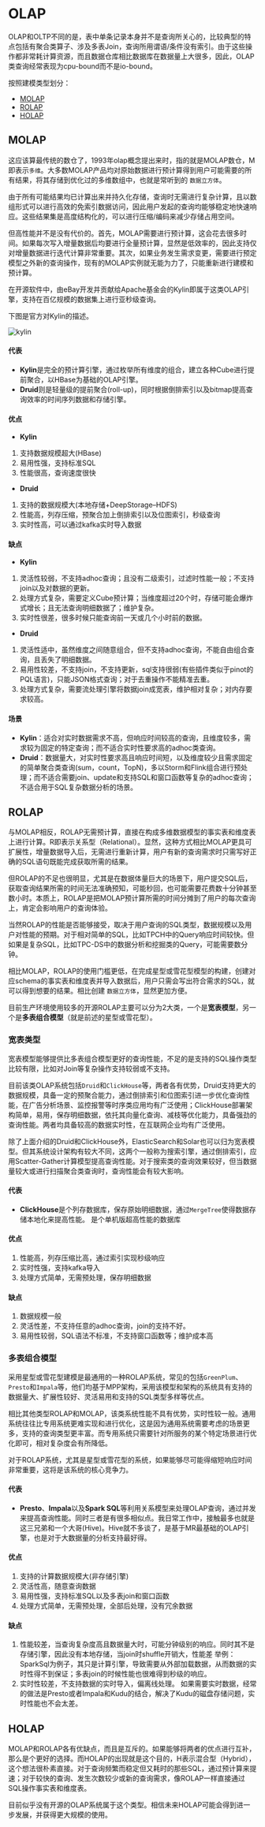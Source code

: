 # OLAP

OLAP和OLTP不同的是，表中单条记录本身并不是查询所关心的，比较典型的特点包括有聚合类算子、涉及多表Join，查询所用谓语/条件没有索引。由于这些操作都非常耗计算资源，而且数据仓库相比数据库在数据量上大很多，因此，OLAP类查询经常表现为cpu-bound而不是io-bound。

按照建模类型划分：
* [MOLAP](#MOLAP)
* [ROLAP](#ROLAP)
* [HOLAP](#HOLAP)

## MOLAP
这应该算最传统的数仓了，1993年olap概念提出来时，指的就是MOLAP数仓，M即表示`多维`。大多数MOLAP产品均对原始数据进行预计算得到用户可能需要的所有结果，将其存储到优化过的多维数组中，也就是常听到的 `数据立方体`。

由于所有可能结果均已计算出来并持久化存储，查询时无需进行复杂计算，且以数组形式可以进行高效的免索引数据访问，因此用户发起的查询均能够稳定地快速响应。这些结果集是高度结构化的，可以进行压缩/编码来减少存储占用空间。

但高性能并不是没有代价的。首先，MOLAP需要进行预计算，这会花去很多时间。如果每次写入增量数据后均要进行全量预计算，显然是低效率的，因此支持仅对增量数据进行迭代计算非常重要。其次，如果业务发生需求变更，需要进行预定模型之外新的查询操作，现有的MOLAP实例就无能为力了，只能重新进行建模和预计算。

在开源软件中，由eBay开发并贡献给Apache基金会的Kylin即属于这类OLAP引擎，支持在百亿规模的数据集上进行亚秒级查询。

下图是官方对Kylin的描述。

![kylin](/img/kylin.png)

#### 代表
- **Kylin**是完全的预计算引擎，通过枚举所有维度的组合，建立各种Cube进行提前聚合，以HBase为基础的OLAP引擎。
- **Druid**则是轻量级的提前聚合(roll-up)，同时根据倒排索引以及bitmap提高查询效率的时间序列数据和存储引擎。

#### 优点
- **Kylin**
1. 支持数据规模超大(HBase)
2. 易用性强，支持标准SQL
3. 性能很高，查询速度很快

- **Druid**
1. 支持的数据规模大(本地存储+DeepStorage–HDFS)
2. 性能高，列存压缩，预聚合加上倒排索引以及位图索引，秒级查询
3. 实时性高，可以通过kafka实时导入数据

#### 缺点
- **Kylin**
1. 灵活性较弱，不支持adhoc查询；且没有二级索引，过滤时性能一般；不支持join以及对数据的更新。
2. 处理方式复杂，需要定义Cube预计算；当维度超过20个时，存储可能会爆炸式增长；且无法查询明细数据了；维护复杂。
3. 实时性很差，很多时候只能查询前一天或几个小时前的数据。

- **Druid**
1. 灵活性适中，虽然维度之间随意组合，但不支持adhoc查询，不能自由组合查询，且丢失了明细数据。
2. 易用性较差，不支持join，不支持更新，sql支持很弱(有些插件类似于pinot的PQL语言)，只能JSON格式查询；对于去重操作不能精准去重。
3. 处理方式复杂，需要流处理引擎将数据join成宽表，维护相对复杂；对内存要求较高。

#### 场景
- **Kylin**：适合对实时数据需求不高，但响应时间较高的查询，且维度较多，需求较为固定的特定查询；而不适合实时性要求高的adhoc类查询。
- **Druid**：数据量大，对实时性要求高且响应时间短，以及维度较少且需求固定的简单聚合类查询(sum，count，TopN)，多以Storm和Flink组合进行预处理；而不适合需要join、update和支持SQL和窗口函数等复杂的adhoc查询；不适合用于SQL复杂数据分析的场景。

## ROLAP
与MOLAP相反，ROLAP无需预计算，直接在构成多维数据模型的事实表和维度表上进行计算。R即表示关系型（Relational）。显然，这种方式相比MOLAP更具可扩展性，增量数据导入后，无需进行重新计算，用户有新的查询需求时只需写好正确的SQL语句既能完成获取所需的结果。

但ROLAP的不足也很明显，尤其是在数据体量巨大的场景下，用户提交SQL后，获取查询结果所需的时间无法准确预知，可能秒回，也可能需要花费数十分钟甚至数小时。本质上，ROLAP是把MOLAP预计算所需的时间分摊到了用户的每次查询上，肯定会影响用户的查询体验。

当然ROLAP的性能是否能够接受，取决于用户查询的SQL类型，数据规模以及用户对性能的预期。对于相对简单的SQL，比如TPCH中的Query响应时间较快。但如果是复杂SQL，比如TPC-DS中的数据分析和挖掘类的Query，可能需要数分钟。

相比MOLAP，ROLAP的使用门槛更低，在完成星型或雪花型模型的构建，创建对应schema的事实表和维度表并导入数据后，用户只需会写出符合需求的SQL，就可以得到想要的结果。相比创建 `数据立方体`，显然更加方便。

目前生产环境使用较多的开源ROLAP主要可以分为2大类，一个是**宽表模型**，另一个是**多表组合模型**（就是前述的星型或雪花型）。

### 宽表类型
宽表模型能够提供比多表组合模型更好的查询性能，不足的是支持的SQL操作类型比较有限，比如对Join等复杂操作支持较弱或不支持。

目前该类OLAP系统包括`Druid`和`ClickHouse`等，两者各有优势，Druid支持更大的数据规模，具备一定的预聚合能力，通过倒排索引和位图索引进一步优化查询性能，在广告分析场景、监控报警等时序类应用均有广泛使用；ClickHouse部署架构简单，易用，保存明细数据，依托其向量化查询、减枝等优化能力，具备强劲的查询性能。两者均具备较高的数据实时性，在互联网企业均有广泛使用。

除了上面介绍的Druid和ClickHouse外，ElasticSearch和Solar也可以归为宽表模型。但其系统设计架构有较大不同，这两个一般称为搜索引擎，通过倒排索引，应用Scatter-Gather计算模型提高查询性能。对于搜索类的查询效果较好，但当数据量较大或进行扫描聚合类查询时，查询性能会有较大影响。

#### 代表
- **ClickHouse**是个列存数据库，保存原始明细数据，通过`MergeTree`使得数据存储本地化来提高性能。 是个单机版超高性能的数据库

#### 优点
1. 性能高，列存压缩比高，通过索引实现秒级响应
2. 实时性强，支持kafka导入
3. 处理方式简单，无需预处理，保存明细数据

#### 缺点
1. 数据规模一般
2. 灵活性差，不支持任意的adhoc查询，join的支持不好。
3. 易用性较弱，SQL语法不标准，不支持窗口函数等；维护成本高

### 多表组合模型
采用星型或雪花型建模是最通用的一种ROLAP系统，常见的包括`GreenPlum`、`Presto`和`Impala`等，他们均基于MPP架构，采用该模型和架构的系统具有支持的数据量大、扩展性较好、灵活易用和支持的SQL类型多样等优点。

相比其他类型ROLAP和MOLAP，该类系统性能不具有优势，实时性较一般。通用系统往往比专用系统更难实现和进行优化，这是因为通用系统需要考虑的场景更多，支持的查询类型更丰富。而专用系统只需要针对所服务的某个特定场景进行优化即可，相对复杂度会有所降低。

对于ROLAP系统，尤其是星型或雪花型的系统，如果能够尽可能得缩短响应时间非常重要，这将是该系统的核心竞争力。

#### 代表
- **Presto**、**Impala**以及**Spark SQL**等利用关系模型来处理OLAP查询，通过并发来提高查询性能。同时三者是有很多相似点。我日常工作中，接触最多也就是这三兄弟和一个大哥(Hive)。Hive就不多谈了，是基于MR最基础的OLAP引擎，也是对于大数据量的分析支持最好得。

#### 优点
1. 支持的计算数据规模大(非存储引擎)
2. 灵活性高，随意查询数据
3. 易用性强，支持标准SQL以及多表join和窗口函数
4. 处理方式简单，无需预处理，全部后处理，没有冗余数据


#### 缺点
1. 性能较差，当查询复杂度高且数据量大时，可能分钟级别的响应。同时其不是存储引擎，因此没有本地存储，当join时shuffle开销大，性能差
   举例：SparkSql为例子，其只是计算引擎，导致需要从外部加载数据，从而数据的实时性得不到保证；多表join的时候性能也很难得到秒级的响应。
2. 实时性较差，不支持数据的实时导入，偏离线处理。 如果需要实时数据，经常的做法是Presto或者Impala和Kudu的结合，解决了Kudu的磁盘存储问题，实时性能也不会太差。


## HOLAP
MOLAP和ROLAP各有优缺点，而且是互斥的。如果能够将两者的优点进行互补，那么是个更好的选择。而HOLAP的出现就是这个目的，H表示混合型（Hybrid），这个想法很朴素直接。对于查询频繁而稳定但又耗时的那些SQL，通过预计算来提速；对于较快的查询、发生次数较少或新的查询需求，像ROLAP一样直接通过SQL操作事实表和维度表。

目前似乎没有开源的OLAP系统属于这个类型。相信未来HOLAP可能会得到进一步发展，并获得更大规模的使用。

